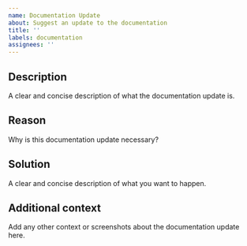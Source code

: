 ```yaml
---
name: Documentation Update
about: Suggest an update to the documentation
title: ''
labels: documentation
assignees: ''
---
```


## Description

A clear and concise description of what the documentation update is.

## Reason

Why is this documentation update necessary?

## Solution

A clear and concise description of what you want to happen.

## Additional context

Add any other context or screenshots about the documentation update here.
